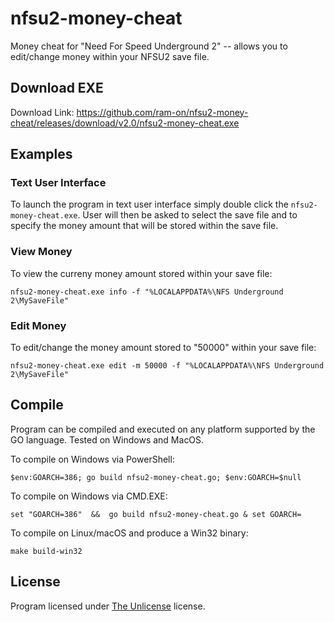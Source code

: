 # nfsu2-money-cheat
Money cheat for "Need For Speed Underground 2" -- allows you to edit/change money within your NFSU2 save file.

## Download EXE

Download Link:  https://github.com/ram-on/nfsu2-money-cheat/releases/download/v2.0/nfsu2-money-cheat.exe

## Examples

### Text User Interface

To launch the program in text user interface simply double click the `nfsu2-money-cheat.exe`.
User will then be asked to select the save file and to specify the money amount that will be
stored within the save file.

### View Money
To view the curreny money amount stored within your save file:

```
nfsu2-money-cheat.exe info -f "%LOCALAPPDATA%\NFS Underground 2\MySaveFile"
```

### Edit Money
To edit/change the money amount stored to "50000" within your save file:

```
nfsu2-money-cheat.exe edit -m 50000 -f "%LOCALAPPDATA%\NFS Underground 2\MySaveFile"
```

## Compile

Program can be compiled and executed on any platform supported by the GO language.
Tested on Windows and MacOS.

To compile on Windows via PowerShell:

```
$env:GOARCH=386; go build nfsu2-money-cheat.go; $env:GOARCH=$null
```

To compile on Windows via CMD.EXE:

```
set "GOARCH=386"  &&  go build nfsu2-money-cheat.go & set GOARCH=
```

To compile on Linux/macOS and produce a Win32 binary:

```
make build-win32
```

## License

Program licensed under [The Unlicense](https://github.com/ram-on/nfsu2-money-cheat/blob/main/LICENSE) license.
